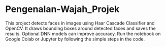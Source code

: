# Pengenalan-Wajah_Projek
This project detects faces in images using Haar Cascade Classifier and OpenCV. It draws bounding boxes around detected faces and saves the results. Optional DNN models can improve accuracy. Run the notebook on Google Colab or Jupyter by following the simple steps in the code.
